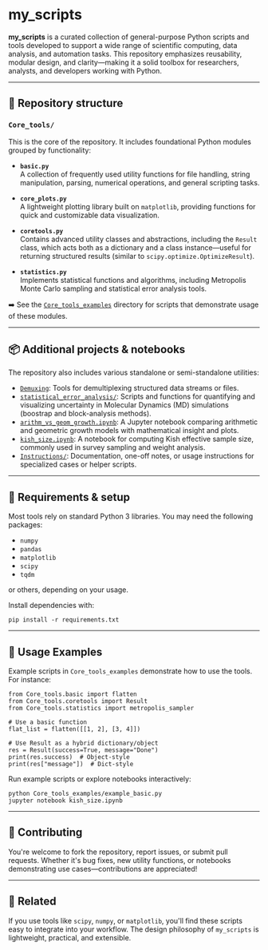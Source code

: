 # my_scripts

**my_scripts** is a curated collection of general-purpose Python scripts and tools developed to support a wide range of scientific computing, data analysis, and automation tasks. This repository emphasizes reusability, modular design, and clarity—making it a solid toolbox for researchers, analysts, and developers working with Python.

---

## 📁 Repository structure

### `Core_tools/`

This is the core of the repository. It includes foundational Python modules grouped by functionality:

- **`basic.py`**  
  A collection of frequently used utility functions for file handling, string manipulation, parsing, numerical operations, and general scripting tasks.

- **`core_plots.py`**  
  A lightweight plotting library built on `matplotlib`, providing functions for quick and customizable data visualization.

- **`coretools.py`**  
  Contains advanced utility classes and abstractions, including the `Result` class, which acts both as a dictionary and a class instance—useful for returning structured results (similar to `scipy.optimize.OptimizeResult`).

- **`statistics.py`**  
  Implements statistical functions and algorithms, including Metropolis Monte Carlo sampling and statistical error analysis tools.

➡️ See the [`Core_tools_examples`](Core_tools_examples) directory for scripts that demonstrate usage of these modules.

---

## 📦 Additional projects & notebooks

The repository also includes various standalone or semi-standalone utilities:

- [`Demuxing`](Demuxing): Tools for demultiplexing structured data streams or files.
- [`statistical_error_analysis/`](statistical_error_analysis): Scripts and functions for quantifying and visualizing uncertainty in Molecular Dynamics (MD) simulations (boostrap and block-analysis methods).
- [`arithm_vs_geom_growth.ipynb`](arithm_vs_geom_growth.ipynb): A Jupyter notebook comparing arithmetic and geometric growth models with mathematical insight and plots.
- [`kish_size.ipynb`](kish_size.ipynb): A notebook for computing Kish effective sample size, commonly used in survey sampling and weight analysis.
- [`Instructions/`](Instructions/): Documentation, one-off notes, or usage instructions for specialized cases or helper scripts.

---

## 🧪 Requirements & setup

Most tools rely on standard Python 3 libraries. You may need the following packages:

- `numpy`
- `pandas`
- `matplotlib`
- `scipy`
- `tqdm`

or others, depending on your usage.

Install dependencies with:

```
pip install -r requirements.txt
```

---

## 🚀 Usage Examples
Example scripts in `Core_tools_examples` demonstrate how to use the tools. For instance:

```
from Core_tools.basic import flatten
from Core_tools.coretools import Result
from Core_tools.statistics import metropolis_sampler

# Use a basic function
flat_list = flatten([[1, 2], [3, 4]])

# Use Result as a hybrid dictionary/object
res = Result(success=True, message="Done")
print(res.success)  # Object-style
print(res["message"])  # Dict-style
```

Run example scripts or explore notebooks interactively:

```
python Core_tools_examples/example_basic.py
jupyter notebook kish_size.ipynb
```

---

## 🤝 Contributing
You're welcome to fork the repository, report issues, or submit pull requests. Whether it's bug fixes, new utility functions, or notebooks demonstrating use cases—contributions are appreciated!

---

## 🔗 Related
If you use tools like `scipy`, `numpy`, or `matplotlib`, you'll find these scripts easy to integrate into your workflow. The design philosophy of `my_scripts` is lightweight, practical, and extensible.

